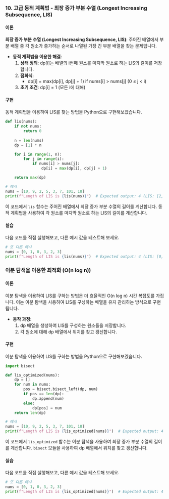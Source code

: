 ### 10. 고급 동적 계획법 - 최장 증가 부분 수열 (Longest Increasing Subsequence, LIS)

#### 이론
**최장 증가 부분 수열 (Longest Increasing Subsequence, LIS)**: 주어진 배열에서 부분 배열 중 각 원소가 증가하는 순서로 나열된 가장 긴 부분 배열을 찾는 문제입니다.
- **동적 계획법을 이용한 해결**:
  1. **상태 정의**: dp[i]는 배열의 i번째 원소를 마지막 원소로 하는 LIS의 길이를 저장합니다.
  2. **점화식**:
     - dp[i] = max(dp[i], dp[j] + 1) if nums[i] > nums[j] (0 ≤ j < i)
  3. **초기 조건**: dp[i] = 1 (모든 i에 대해)

#### 구현
동적 계획법을 이용하여 LIS를 찾는 방법을 Python으로 구현해보겠습니다.

```python
def lis(nums):
    if not nums:
        return 0
    
    n = len(nums)
    dp = [1] * n

    for i in range(1, n):
        for j in range(i):
            if nums[i] > nums[j]:
                dp[i] = max(dp[i], dp[j] + 1)

    return max(dp)

# 예시
nums = [10, 9, 2, 5, 3, 7, 101, 18]
print(f"Length of LIS is {lis(nums)}")  # Expected output: 4 (LIS: [2, 3, 7, 101])
```

이 코드에서 `lis` 함수는 주어진 배열에서 최장 증가 부분 수열의 길이를 계산합니다. 동적 계획법을 사용하여 각 원소를 마지막 원소로 하는 LIS의 길이를 계산합니다.

#### 실습
다음 코드를 직접 실행해보고, 다른 예시 값을 테스트해 보세요.

```python
# 또 다른 예시
nums = [0, 1, 0, 3, 2, 3]
print(f"Length of LIS is {lis(nums)}")  # Expected output: 4 (LIS: [0, 1, 2, 3])
```

### 이분 탐색을 이용한 최적화 (O(n log n))

#### 이론
이분 탐색을 이용하여 LIS를 구하는 방법은 더 효율적인 O(n log n) 시간 복잡도를 가집니다. 이는 이분 탐색을 사용하여 LIS를 구성하는 배열을 유지 관리하는 방식으로 구현됩니다.
- **동작 과정**:
  1. dp 배열을 생성하여 LIS를 구성하는 원소들을 저장합니다.
  2. 각 원소에 대해 dp 배열에서 위치를 찾고 갱신합니다.

#### 구현
이분 탐색을 이용하여 LIS를 구하는 방법을 Python으로 구현해보겠습니다.

```python
import bisect

def lis_optimized(nums):
    dp = []
    for num in nums:
        pos = bisect.bisect_left(dp, num)
        if pos == len(dp):
            dp.append(num)
        else:
            dp[pos] = num
    return len(dp)

# 예시
nums = [10, 9, 2, 5, 3, 7, 101, 18]
print(f"Length of LIS is {lis_optimized(nums)}")  # Expected output: 4 (LIS: [2, 3, 7, 101])
```

이 코드에서 `lis_optimized` 함수는 이분 탐색을 사용하여 최장 증가 부분 수열의 길이를 계산합니다. `bisect` 모듈을 사용하여 dp 배열에서 위치를 찾고 갱신합니다.

#### 실습
다음 코드를 직접 실행해보고, 다른 예시 값을 테스트해 보세요.

```python
# 또 다른 예시
nums = [0, 1, 0, 3, 2, 3]
print(f"Length of LIS is {lis_optimized(nums)}")  # Expected output: 4 (LIS: [0, 1, 2, 3])
```

